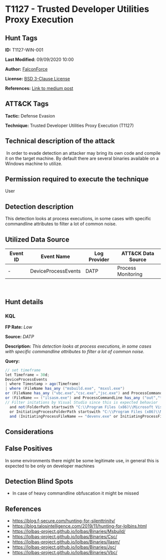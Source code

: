 # T1127 - Trusted Developer Utilities Proxy Execution

## Hunt Tags

**ID:** T1127-WIN-001

**Last Modified:** 09/09/2020 10:00

**Author:** [FalconForce](https://falconforce.nl/)

**License:** [BSD 3-Clause License](https://github.com/FalconForceTeam/FalconFriday/blob/master/LICENSE)

**References:** [Link to medium post](https://medium.com/falconforce/falconfriday-detecting-certutil-and-suspicious-code-compilation-0xff02-cfe8fb5e159e?source=friends_link&sk=3c63b684a2f6a203d8627554cec9a628)

## ATT&CK Tags

**Tactic:** Defense Evasion

**Technique:** Trusted Developer Utilities Proxy Execution (T1127)
​
## Technical description of the attack
​
In order to evade detection an attacker may bring its own code and compile it on the target machine. By default there are several binaries available on a Windows machine to utilize.

## Permission required to execute the technique

User

## Detection description

This detection looks at process executions, in some cases with specific commandline attributes to filter a lot of common noise.

## Utilized Data Source

| Event ID | Event Name | Log Provider | ATT&CK Data Source |
|---------|---------|----------|---------|
| - | DeviceProcessEvents | DATP | Process Monitoring |
​
## Hunt details

### KQL

**FP Rate:** *Low*

**Source:** *DATP*

**Description:** *This detection looks at process executions, in some cases with specific commandline attributes to filter a lot of common noise.*

**Query:**

```C#
// set timeframe
let Timeframe = 30d;
DeviceProcessEvents
| where Timestamp > ago(Timeframe)
| where (FileName has_any ("msbuild.exe", "msxsl.exe")
or (FileName has_any ("vbc.exe","csc.exe","jsc.exe") and ProcessCommandLine has_any ("/exe","/dll","/pe64","-exe","-dll","-pe64"))
or (FileName == ("ilsasm.exe") and ProcessCommandLine has_any ("out","target","t:","reference","r:")))
// Filter initations by Visual Studio since this is expected behavior
  and not(FolderPath startswith "C:\\Program Files (x86)\\Microsoft Visual Studio" 
  or InitiatingProcessFolderPath startswith "C:\\Program Files (x86)\\Microsoft Visual Studio" 
  and (InitiatingProcessFileName == "devenv.exe" or InitiatingProcessFileName == "WDExpress.exe"))
```

## Considerations

## False Positives

In some environments there might be some legitimate use, in general this is expected to be only on developer machines

## Detection Blind Spots

* In case of heavy commandline obfuscation it might be missed

## References

* https://blog.f-secure.com/hunting-for-silenttrinity/
* https://blog.talosintelligence.com/2019/11/hunting-for-lolbins.html
* https://lolbas-project.github.io/lolbas/Binaries/Msbuild/
* https://lolbas-project.github.io/lolbas/Binaries/Csc/
* https://lolbas-project.github.io/lolbas/Binaries/Ilasm/
* https://lolbas-project.github.io/lolbas/Binaries/Jsc/
* https://lolbas-project.github.io/lolbas/Binaries/Vbc/
